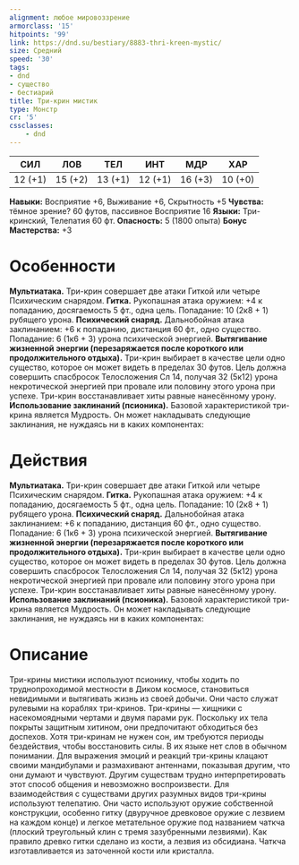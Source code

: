 ```yaml
---
alignment: любое мировоззрение
armorclass: '15'
hitpoints: '99'
link: https://dnd.su/bestiary/8883-thri-kreen-mystic/
size: Средний
speed: '30'
tags:
- dnd
- существо
- бестиарий
title: Три-крин мистик
type: Монстр
cr: '5'
cssclasses:
    - dnd
---
```



| СИЛ | ЛОВ | ТЕЛ | ИНТ | МДР | ХАР |
|---|---|---|---|---|---|
| 12 (+1) | 15 (+2) | 13 (+1) | 12 (+1) | 16 (+3) | 10 (+0) |
**Навыки:** Восприятие +6, Выживание +6, Скрытность +5
**Чувства:** тёмное зрение? 60 футов, пассивное Восприятие 16
**Языки:** Три-кринский, Телепатия 60 фт.
**Опасность:** 5 (1800 опыта)
**Бонус Мастерства:** +3


# Особенности
**Мультиатака.** Три-крин совершает две атаки Гиткой или четыре Психическим снарядом.
**Гитка.** Рукопашная атака оружием: +4 к попаданию, досягаемость 5 фт., одна цель. Попадание: 10 (2к8 + 1) рубящего урона.
**Психический снаряд.** Дальнобойная атака заклинанием: +6 к попаданию, дистанция 60 фт., одно существо. Попадание: 6 (1к6 + 3) урона психической энергией.
**Вытягивание жизненной энергии (перезаряжается после короткого или продолжительного отдыха).** Три-крин выбирает в качестве цели одно существо, которое он может видеть в пределах 30 футов. Цель должна совершить спасбросок Телосложения Сл 14, получая 32 (5к12) урона некротической энергией при провале или половину этого урона при успехе. Три-крин восстанавливает хиты равные нанесённому урону.
**Использование заклинаний (псионика).** Базовой характеристикой три-крина является Мудрость. Он может накладывать следующие заклинания, не нуждаясь ни в каких компонентах:


# Действия
**Мультиатака.** Три-крин совершает две атаки Гиткой или четыре Психическим снарядом.
**Гитка.** Рукопашная атака оружием: +4 к попаданию, досягаемость 5 фт., одна цель. Попадание: 10 (2к8 + 1) рубящего урона.
**Психический снаряд.** Дальнобойная атака заклинанием: +6 к попаданию, дистанция 60 фт., одно существо. Попадание: 6 (1к6 + 3) урона психической энергией.
**Вытягивание жизненной энергии (перезаряжается после короткого или продолжительного отдыха).** Три-крин выбирает в качестве цели одно существо, которое он может видеть в пределах 30 футов. Цель должна совершить спасбросок Телосложения Сл 14, получая 32 (5к12) урона некротической энергией при провале или половину этого урона при успехе. Три-крин восстанавливает хиты равные нанесённому урону.
**Использование заклинаний (псионика).** Базовой характеристикой три-крина является Мудрость. Он может накладывать следующие заклинания, не нуждаясь ни в каких компонентах:


# Описание
Три-крины мистики используют псионику, чтобы ходить по труднопроходимой местности в Диком космосе, становиться невидимыми и вытягивать жизнь из своей добычи. Они часто служат рулевыми на кораблях три-кринов.      Три-крины — хищники с насекомоядными чертами и двумя парами рук. Поскольку их тела покрыты защитным хитином, они предпочитают обходиться без доспехов. Хотя три-кринам не нужен сон, им требуются периоды бездействия, чтобы восстановить силы. В их языке нет слов в обычном понимании. Для выражения эмоций и реакций три-крины клацают своими мандибулами и размахивают антеннами, показывая другим, что они думают и чувствуют. Другим существам трудно интерпретировать этот способ общения и невозможно воспроизвести. Для взаимодействия с существами других разумных видов три-крины используют телепатию. Они часто используют оружие собственной конструкции, особенно гитку (двуручное древковое оружие с лезвием на каждом конце) и легкое метательное оружие под названием чаткча (плоский треугольный клин с тремя зазубренными лезвиями). Как правило древко гитки сделано из кости, а лезвия из обсидиана. Чаткча изготавливается из заточенной кости или кристалла.